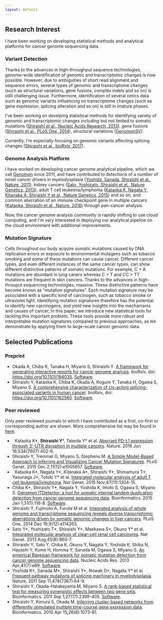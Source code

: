 ```yaml
---
layout: default
---
```


## [](#header-2)Research Interest

I have been working on developing statistical methods and analytical platforms for cancer genome sequencing data.

### [](#header-3)Variant Detection

Thanks to the advances in high-throughput sequence technologies,
genome-wide identification of genomic and transcriptomic changes is
now possible. However, due to ambiguities of short read alignment and
sequence errors, several types of genomic and transcriptome changes
(such as structural variations, gene fusions, complex indels and so
on) is stilll challenging issue. Furthermore, identification of
several omics data such as genomic variants influencing on
transcriptome changes (such as gene expression, splicing alteration
and so on) is still in imature phases. 

I've been working on develping
statistical methods for identifying variety of genomic and
transcriptomic changes including but not limited to 
somatic mutations ([Shiraishi et al., Nucleic Acids Research, 2013](https://www.ncbi.nlm.nih.gov/pubmed/23471004)),
gene fusions ([Shiraishi et al., PLoS One, 2014](https://www.ncbi.nlm.nih.gov/pubmed/25526364)),
structural variations ([GenomonSV](https://github.com/Genomon-Project/GenomonSV)).

Currently, I'm especially focusing on genomic variants affecting
splicing changes ([Shiraishi et al., bioRxiv, 2017](https://www.biorxiv.org/content/early/2017/09/28/162560)).


### [](#header-3)Genome Analysis Platform

I have worked on developing cancer genome analytical pipeline, which
we call [Genomon](https://genomon-project.github.io/GenomonPagesR/) since 2011, and have contributed to detections of a number of
novel cancer drivers in 
myelodysplasia ([Yoshida, Sanada, Shiraishi et al., Nature, 2011](https://www.ncbi.nlm.nih.gov/pubmed/21909114)),
kidney cancers ([Sato, Yoshizato, Shiraishi et al., Nature Genetics, 2013](https://www.ncbi.nlm.nih.gov/pubmed/23797736)),
adult T cell leukemia/lymphoma ([Kataoka K, Nagata Y, Kitanaka A, Shiraishi Y et al., Nature Genetics, 2015](https://www.ncbi.nlm.nih.gov/pubmed/26437031)) and so on,
and common aberration of an immune checkpoint gene in multiple cancers 
([Kataoka, Shiraishi et al., Nature, 2016](https://www.nature.com/articles/nature18294)) through pan-cancer analysis.

Now, the cancer genome analysis
community is rapidly shifting to use cloud computing, and I'm very
interested in deploying our analytical pipeline on the cloud
environment with additional improvements.

### [](#header-3)Mutation Signature

Cells throughout our body acquire somatic mutations caused by DNA replication errors or exposure to environmental mutagens such as tobacco smoking and some of these mutations can cause cancer.
Different cancer types, and even different instances of the same cancer types, can show different distinctive patterns of somatic mutations. 
For example, C > A mutations are abundant in lung caners whereas C > T and CC > TT mutations are frequent in skin cancers. 
Thanks to the advances in high-throuput sequencing technologies, massive.
These distinctive patterns have become known as “mutation signatures”. 
Each mutation signature may be associated with a specific kind of carcinogen, such as tobacco smoke or ultraviolet light. Identifying mutation signatures therefore has the potential to identify new carcinogens, and yield new insights into the mechanisms and causes of cancer, In this paper, we introduce new statistical tools for tackling this important problem. These tools provide more robust and interpretable mutation signatures compared to previous approaches, as we demonstrate by applying them to large-scale cancer genomic data.


## [](#header-2)Selected Publications

### [](#header-3)Preprint

*   Okada A, Chiba K, Tanaka H, Miyano S, Shiraishi Y. 
[A framework for generating interactive reports for cancer genome analysis](https://www.biorxiv.org/content/early/2017/10/02/194035).
bioRxiv, doi: https://doi.org/10.1101/194035. 
[Software](https://github.com/Genomon-Project/paplot).
*   Shiraishi Y, Kataoka K, Chiba K, Okada A, Kogure Y, Tanaka H, Ogawa S, Miyano S.
[A comprehensive characterization of cis-acting splicing-associated variants in human cancer](https://www.biorxiv.org/content/early/2017/09/28/162560). 
bioRxiv, doi: https://doi.org/10.1101/162560. 
[Software](https://github.com/friend1ws/SAVNet).

### [](#header-3)Peer reviewed

Only peer reviewed journals to which I have contributed as a first, co-first or corresponding author are shown.
More comprehensive list may be found in [here](https://www.ncbi.nlm.nih.gov/pubmed/?term=Yuichi+Shiraishi).

*   Kataoka K\*, __Shiraishi Y__\*, Takeda Y\* et al.
[Aberrant PD-L1 expression through 3'-UTR disruption in multiple cancers](https://www.nature.com/articles/nature18294).
Nature. 2016 Jun 16;534(7607):402-6.
*   Shiraishi Y, Tremmel G, Miyano S, Stephens M. 
[A Simple Model-Based Approach to Inferring and Visualizing Cancer Mutation Signatures](https://doi.org/10.1371/journal.pgen.1005657).
PLoS Genet. 2015 Dec 2;11(12):e1005657.
[Software](https://github.com/friend1ws/pmsignature).
*   Kataoka K\*, Nagata Y\*, Kitanaka A\*, Shiraishi Y\*, Shimamura T\*, Yasunaga J\*, Totoki Y\* et al.
[Integrated molecular analysis of adult T cell leukemia/lymphoma](https://www.nature.com/articles/ng.3415).
Nat Genet. 2015 Nov;47(11):1304-15.
*   Chiba K\*, Shiraishi Y\*, Nagata Y, Yoshida K, Imoto S, Ogawa S, Miyano S. 
[Genomon ITDetector: a tool for somatic internal tandem duplication detection from cancer genome sequencing data](https://academic.oup.com/bioinformatics/article/31/1/116/2365706). 
Bioinformatics. 2015 Jan 1;31(1):116-8.
[Software](https://github.com/ken0-1n/Genomon-ITDetector).
*   Shiraishi Y, Fujimoto A, Furuta M et al. 
[Integrated analysis of whole genome and transcriptome sequencing reveals diverse transcriptomic aberrations driven by somatic genomic changes in liver cancers](https://doi.org/10.1371/journal.pone.0114263). 
PLoS One. 2014 Dec 19;9(12):e114263.
*   Sato Y\*, Yoshizato T\*, Shiraishi Y\*, Maekawa S\*, Okuno Y\* et al.
[Integrated molecular analysis of clear-cell renal cell carcinoma](https://www.nature.com/articles/ng.2699). 
Nat Genet. 2013 Aug;45(8):860-7.
*   Shiraishi Y, Sato Y, Chiba K, Okuno Y, Nagata Y, Yoshida K, Shiba N, Hayashi Y, Kume H, Homma Y, Sanada M, Ogawa S, Miyano S. 
[An empirical Bayesian framework for somatic mutation detection from cancer genome sequencing data](https://academic.oup.com/nar/article/41/7/e89/1073733).
Nucleic Acids Res. 2013 Apr;41(7):e89.
[Software](https://github.com/friend1ws/EBCall). 
*   Yoshida K\*, Sanada M\*, Shiraishi Y\*, Nowak D\*, Nagata Y\* et al.
[Frequent pathway mutations of splicing machinery in myelodysplasia](https://www.nature.com/articles/nature10496). 
Nature. 2011 Sep 11;478(7367):64-9.
*   Shiraishi Y, Okada-Hatakeyama M, Miyano S. 
[A rank-based statistical test for measuring synergistic effects between two gene sets](https://academic.oup.com/bioinformatics/article/27/17/2399/223292). 
Bioinformatics. 2011 Sep 1;27(17):2399-405. 
[Software](https://github.com/friend1ws/rankSynergy).
*   Shiraishi Y, Kimura S, Okada M. 
[Inferring cluster-based networks from differently stimulated multiple time-course gene expression data](https://academic.oup.com/bioinformatics/article/26/8/1073/208191). 
Bioinformatics. 2010 Apr 15;26(8):1073-81.

